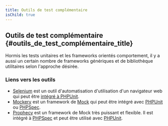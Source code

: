 ```yaml
---
title: Outils de test complémentaire
isChild: true
---
```


## Outils de test complémentaire {#outils_de_test_complémentaire_title}

Hormis les tests unitaires et les frameworks orientés comportement, il y a aussi un certain nombre de frameworks 
génériques et de bibliothèque utilitaires selon l'approche désirée.

### Liens vers les outils

* [Selenium](http://seleniumhq.org/) est un outil d'automatisation d'utilisation d'un navigateur web qui peut être 
[intégré à PHPUnit](http://phpunit.de/manual/current/en/selenium.html).
* [Mockery](https://github.com/padraic/mockery) est un framework de 
[Mock](http://fr.wikipedia.org/wiki/Mock_%28programmation_orient%C3%A9e_objet%29) qui peut être intégré avec 
[PHPUnit](http://phpunit.de/) ou [PHPSpec](http://www.phpspec.net/).
* [Prophecy](https://github.com/phpspec/prophecy) est un framework de Mock très puissant et flexible. Il est intégré à 
[PHPSpec](http://www.phpspec.net/) et peut être utilisé avec [PHPUnit](http://phpunit.de/).
